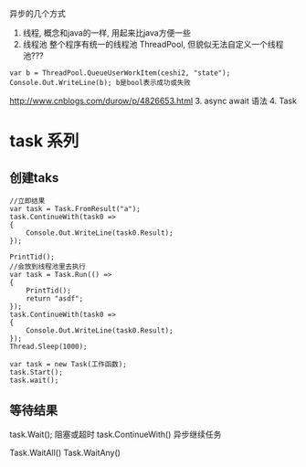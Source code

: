 异步的几个方式
1. 线程, 概念和java的一样, 用起来比java方便一些
2. 线程池 整个程序有统一的线程池 ThreadPool, 但貌似无法自定义一个线程池???
```
var b = ThreadPool.QueueUserWorkItem(ceshi2, "state");
Console.Out.WriteLine(b); b是bool表示成功或失败
```
http://www.cnblogs.com/durow/p/4826653.html
3. async await 语法
4. Task<T>

# task 系列 #
## 创建taks ##

```
//立即结果
var task = Task.FromResult("a");
task.ContinueWith(task0 =>
{
    Console.Out.WriteLine(task0.Result);
});
```


```
PrintTid();
//会放到线程池里去执行
var task = Task.Run(() =>
{
    PrintTid();
    return "asdf";
});
task.ContinueWith(task0 =>
{
    Console.Out.WriteLine(task0.Result);
});
Thread.Sleep(1000);
```

```
var task = new Task(工作函数);
task.Start();
task.wait();
```

## 等待结果 ##
task.Wait(); 阻塞或超时
task.ContinueWith() 异步继续任务


Task.WaitAll()
Task.WaitAny()
